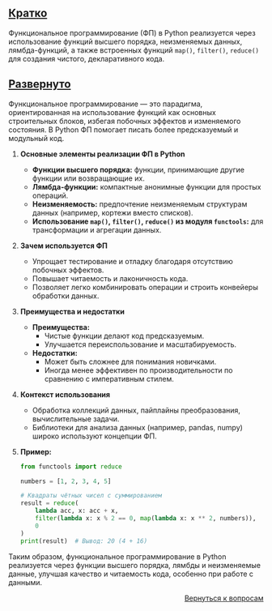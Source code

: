 ## <u>Кратко</u>

Функциональное программирование (ФП) в Python реализуется через использование функций высшего порядка, неизменяемых
данных, лямбда-функций, а также встроенных функций `map()`, `filter()`, `reduce()` для создания чистого, декларативного
кода.

## <u>Развернуто</u>

Функциональное программирование — это парадигма, ориентированная на использование функций как основных строительных
блоков, избегая побочных эффектов и изменяемого состояния. В Python ФП помогает писать более предсказуемый и модульный
код.

1. **Основные элементы реализации ФП в Python**
    - **Функции высшего порядка:** функции, принимающие другие функции или возвращающие их.
    - **Лямбда-функции:** компактные анонимные функции для простых операций.
    - **Неизменяемость:** предпочтение неизменяемым структурам данных (например, кортежи вместо списков).
    - **Использование `map()`, `filter()`, `reduce()` из модуля `functools`:** для трансформации и агрегации данных.

2. **Зачем используется ФП**
    - Упрощает тестирование и отладку благодаря отсутствию побочных эффектов.
    - Повышает читаемость и лаконичность кода.
    - Позволяет легко комбинировать операции и строить конвейеры обработки данных.

3. **Преимущества и недостатки**
    - **Преимущества:**
        - Чистые функции делают код предсказуемым.
        - Улучшается переиспользование и масштабируемость.
    - **Недостатки:**
        - Может быть сложнее для понимания новичками.
        - Иногда менее эффективен по производительности по сравнению с императивным стилем.

4. **Контекст использования**
    - Обработка коллекций данных, пайплайны преобразования, вычислительные задачи.
    - Библиотеки для анализа данных (например, pandas, numpy) широко используют концепции ФП.

5. **Пример:**
    ```python
    from functools import reduce

    numbers = [1, 2, 3, 4, 5]

    # Квадраты чётных чисел с суммированием
    result = reduce(
        lambda acc, x: acc + x,
        filter(lambda x: x % 2 == 0, map(lambda x: x ** 2, numbers)),
        0
    )
    print(result)  # Вывод: 20 (4 + 16)
    ```

Таким образом, функциональное программирование в Python реализуется через функции высшего порядка, лямбды и неизменяемые
данные, улучшая качество и читаемость кода, особенно при работе с данными.

<div align="right">

[Вернуться к вопросам](../Вопросы.md)

</div>

